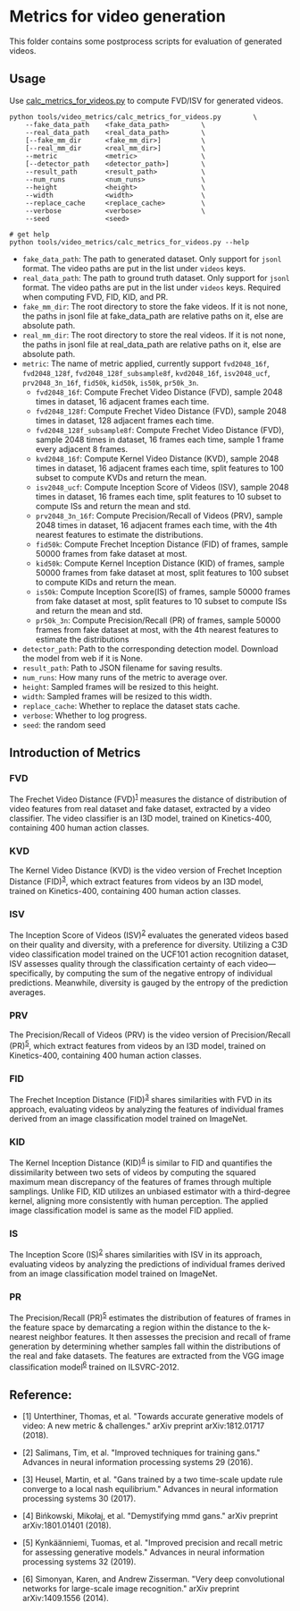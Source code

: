 # Metrics for video generation

This folder contains some postprocess scripts for evaluation of generated videos.

## Usage

Use [calc_metrics_for_videos.py](calc_metrics_for_videos.py) to compute FVD/ISV for generated videos.

```shell
python tools/video_metrics/calc_metrics_for_videos.py        \
    --fake_data_path    <fake_data_path>        \
    --real_data_path    <real_data_path>        \
    [--fake_mm_dir      <fake_mm_dir>]          \
    [--real_mm_dir      <real_mm_dir>]          \
    --metric            <metric>                \
    [--detector_path    <detector_path>]        \
    --result_path       <result_path>           \
    --num_runs          <num_runs>              \
    --height            <height>                \
    --width             <width>                 \
    --replace_cache     <replace_cache>         \
    --verbose           <verbose>               \
    --seed              <seed>

# get help
python tools/video_metrics/calc_metrics_for_videos.py --help
```

- `fake_data_path`: The path to generated dataset. Only support for `jsonl` format. The video paths are put in the list under `videos` keys.
- `real_data_path`: The path to ground truth dataset. Only support for `jsonl` format. The video paths are put in the list under `videos` keys. Required when computing FVD, FID, KID, and PR.
- `fake_mm_dir`: The root directory to store the fake videos. If it is not none, the paths in jsonl file at fake_data_path are relative paths on it, else are absolute path.
- `real_mm_dir`: The root directory to store the real videos. If it is not none, the paths in jsonl file at real_data_path are relative paths on it, else are absolute path.
- `metric`: The name of metric applied, currently support `fvd2048_16f`, `fvd2048_128f`, `fvd2048_128f_subsample8f`, `kvd2048_16f`, `isv2048_ucf`, `prv2048_3n_16f`, `fid50k`, `kid50k`, `is50k`, `pr50k_3n`.
    - `fvd2048_16f`: Compute Frechet Video Distance (FVD), sample 2048 times in dataset, 16 adjacent frames each time.
    - `fvd2048_128f`: Compute Frechet Video Distance (FVD), sample 2048 times in dataset, 128 adjacent frames each time.
    - `fvd2048_128f_subsample8f`: Compute Frechet Video Distance (FVD), sample 2048 times in dataset, 16 frames each time, sample 1 frame every adjacent 8 frames.
    - `kvd2048_16f`: Compute Kernel Video Distance (KVD), sample 2048 times in dataset, 16 adjacent frames each time, split features to 100 subset to compute KVDs and return the mean.
    - `isv2048_ucf`: Compute Inception Score of Videos (ISV), sample 2048 times in dataset, 16 frames each time, split features to 10 subset to compute ISs and return the mean and std.
    - `prv2048_3n_16f`: Compute Precision/Recall of Videos (PRV), sample 2048 times in dataset, 16 adjacent frames each time, with the 4th nearest features to estimate the distributions.
    - `fid50k`: Compute Frechet Inception Distance (FID) of frames, sample 50000 frames from fake dataset at most.
    - `kid50k`: Compute Kernel Inception Distance (KID) of frames, sample 50000 frames from fake dataset at most, split features to 100 subset to compute KIDs and return the mean.
    - `is50k`: Compute Inception Score(IS) of frames, sample 50000 frames from fake dataset at most, split features to 10 subset to compute ISs and return the mean and std.
    - `pr50k_3n`: Compute Precision/Recall (PR) of frames, sample 50000 frames from fake dataset at most, with the 4th nearest features to estimate the distributions
- `detector_path`: Path to the corresponding detection model. Download the model from web if it is None.
- `result_path`: Path to JSON filename for saving results.
- `num_runs`: How many runs of the metric to average over.
- `height`: Sampled frames will be resized to this height.
- `width`: Sampled frames will be resized to this width.
- `replace_cache`: Whether to replace the dataset stats cache.
- `verbose`: Whether to log progress.
- `seed`: the random seed

## Introduction of Metrics

### FVD
The Frechet Video Distance (FVD)<sup>[1](#reference)</sup> measures the distance of distribution of video features from real dataset and fake dataset, extracted by a video classifier. The video classifier is an I3D model, trained on Kinetics-400, containing 400 human action classes.

### KVD
The Kernel Video Distance (KVD) is the video version of Frechet Inception Distance (FID)<sup>[3](#reference)</sup>, which extract features from videos by an I3D model, trained on Kinetics-400, containing 400 human action classes.

### ISV
The Inception Score of Videos (ISV)<sup>[2](#reference)</sup> evaluates the generated videos based on their quality and diversity, with a preference for diversity. Utilizing a C3D video classification model trained on the UCF101 action recognition dataset, ISV assesses quality through the classification certainty of each video—specifically, by computing the sum of the negative entropy of individual predictions. Meanwhile, diversity is gauged by the entropy of the prediction averages.

### PRV
The Precision/Recall of Videos (PRV) is the video version of Precision/Recall (PR)<sup>[5](#reference)</sup>, which extract features from videos by an I3D model, trained on Kinetics-400, containing 400 human action classes.

### FID
The Frechet Inception Distance (FID)<sup>[3](#reference)</sup> shares similarities with FVD in its approach, evaluating videos by analyzing the features of individual frames derived from an image classification model trained on ImageNet.

### KID
The Kernel Inception Distance (KID)<sup>[4](#reference)</sup> is similar to FID and quantifies the dissimilarity between two sets of videos by computing the squared maximum mean discrepancy of the features of frames through multiple samplings. Unlike FID, KID utilizes an unbiased estimator with a third-degree kernel, aligning more consistently with human perception. The applied image classification model is same as the model FID applied.

### IS
The Inception Score (IS)<sup>[2](#reference)</sup> shares similarities with ISV in its approach, evaluating videos by analyzing the predictions of individual frames derived from an image classification model trained on ImageNet.

### PR
The Precision/Recall (PR)<sup>[5](#reference)</sup> estimates the distribution of features of frames in the feature space by demarcating a region within the distance to the k-nearest neighbor features. It then assesses the precision and recall of frame generation by determining whether samples fall within the distributions of the real and fake datasets. The features are extracted from the VGG image classification model<sup>[6](#reference)</sup> trained on ILSVRC-2012.

<h2 id="reference">Reference:</h2>

- [1] Unterthiner, Thomas, et al. "Towards accurate generative models of video: A new metric & challenges." arXiv preprint arXiv:1812.01717 (2018).

- [2] Salimans, Tim, et al. "Improved techniques for training gans." Advances in neural information processing systems 29 (2016).

- [3] Heusel, Martin, et al. "Gans trained by a two time-scale update rule converge to a local nash equilibrium." Advances in neural information processing systems 30 (2017).

- [4] Bińkowski, Mikołaj, et al. "Demystifying mmd gans." arXiv preprint arXiv:1801.01401 (2018).

- [5] Kynkäänniemi, Tuomas, et al. "Improved precision and recall metric for assessing generative models." Advances in neural information processing systems 32 (2019).

- [6] Simonyan, Karen, and Andrew Zisserman. "Very deep convolutional networks for large-scale image recognition." arXiv preprint arXiv:1409.1556 (2014).
